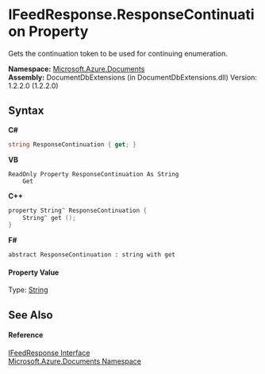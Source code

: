 # IFeedResponse.ResponseContinuation Property 
 

Gets the continuation token to be used for continuing enumeration.

**Namespace:**&nbsp;<a href="856b2e23-9c8b-2618-f913-67d85d500616">Microsoft.Azure.Documents</a><br />**Assembly:**&nbsp;DocumentDbExtensions (in DocumentDbExtensions.dll) Version: 1.2.2.0 (1.2.2.0)

## Syntax

**C#**<br />
``` C#
string ResponseContinuation { get; }
```

**VB**<br />
``` VB
ReadOnly Property ResponseContinuation As String
	Get
```

**C++**<br />
``` C++
property String^ ResponseContinuation {
	String^ get ();
}
```

**F#**<br />
``` F#
abstract ResponseContinuation : string with get

```


#### Property Value
Type: <a href="http://msdn2.microsoft.com/en-us/library/s1wwdcbf" target="_blank">String</a>

## See Also


#### Reference
<a href="cbcd444d-ffe1-6199-9c3a-29fa6b4f474e">IFeedResponse Interface</a><br /><a href="856b2e23-9c8b-2618-f913-67d85d500616">Microsoft.Azure.Documents Namespace</a><br />